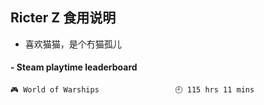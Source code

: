 ## Ricter Z 食用说明
- 喜欢猫猫，是个冇猫孤儿

<!-- steam-box start -->
#### - Steam playtime leaderboard
```text
🎮 World of Warships                 🕘 115 hrs 11 mins
```
<!-- Powered by https://github.com/YouEclipse/steam-box . -->
<!-- steam-box end -->
